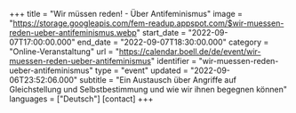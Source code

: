 +++
title = "Wir müssen reden! - Über Antifeminismus"
image = "https://storage.googleapis.com/fem-readup.appspot.com/$wir-muessen-reden-ueber-antifeminismus.webp"
start_date = "2022-09-07T17:00:00.000"
end_date = "2022-09-07T18:30:00.000"
category = "Online-Veranstaltung"
url = "https://calendar.boell.de/de/event/wir-muessen-reden-ueber-antifeminismus"
identifier = "wir-muessen-reden-ueber-antifeminismus"
type = "event"
updated = "2022-09-06T23:52:06.000"
subtitle = "Ein Austausch über Angriffe auf Gleichstellung und Selbstbestimmung und wie wir ihnen begegnen können"
languages = ["Deutsch"]
[contact]
+++